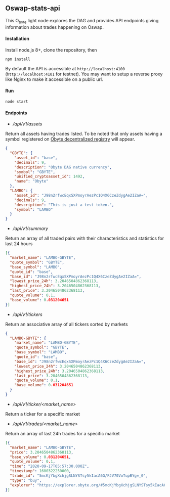 ## Oswap-stats-api

This O<sub>byte</sub> light node explores the DAG and provides API endpoints giving information about trades happening on Oswap.


#### Installation

Install node.js 8+, clone the repository, then

`npm install`

By default the API is accessible at `http://localhost:4100` (`http://localhost:4101` for testnet). You may want to setup a reverse proxy like Nginx to make it accessible on a public url.

#### Run

`node start`


#### Endpoints


- */api/v1/assets*

Return all assets having trades listed. To be noted that only assets having a symbol registered on [Obyte decentralized registry](https://github.com/byteball/token-registry-ui) will appear.

```json
{
  "GBYTE": {
    "asset_id": "base",
    "decimals": 9,
    "description": "Obyte DAG native currency",
    "symbol": "GBYTE",
    "unified_cryptoasset_id": 1492,
    "name": "Obyte"
  },
  "LAMBO": {
    "asset_id": "J98n2rfwcEqxSXPmoyrAezPc1Q4X6CzeZdygAe2IZaA=",
    "decimals": 9,
    "description": "This is just a test token.",
    "symbol": "LAMBO"
  }
}
```



- */api/v1/summary*

Return an array of all traded pairs with their characteristics and statistics for last 24 hours

```json
[{
  "market_name": "LAMBO-GBYTE",
  "quote_symbol": "GBYTE",
  "base_symbol": "LAMBO",
  "quote_id": "base",
  "base_id": "J98n2rfwcEqxSXPmoyrAezPc1Q4X6CzeZdygAe2IZaA=",
  "lowest_price_24h": 3.2046504862368113,
  "highest_price_24h": 3.2046504862368113,
  "last_price": 3.2046504862368113,
  "quote_volume": 0.1,
  "base_volume": 0.031204651
}]
```



- */api/v1/tickers*

Return an associative array  of all tickers sorted by markets

```json
{
  "LAMBO-GBYTE": {
    "market_name": "LAMBO-GBYTE",
    "quote_symbol": "GBYTE",
    "base_symbol": "LAMBO",
    "quote_id": "base",
    "base_id": "J98n2rfwcEqxSXPmoyrAezPc1Q4X6CzeZdygAe2IZaA=",
    "lowest_price_24h": 3.2046504862368113,
    "highest_price_24h": 3.2046504862368113,
    "last_price": 3.2046504862368113,
    "quote_volume": 0.1,
    "base_volume": 0.031204651
  }
}
```



- */api/v1/ticker/<market_name>*

Return a ticker for a specific market



- */api/v1/trades/<market_name>*

Return an array of last 24h trades for a specific market

```json
[{
  "market_name": "LAMBO-GBYTE",
  "price": 3.2046504862368113,
  "base_volume": 0.031204651,
  "quote_volume": 0.1,
  "time": "2020-09-17T05:57:30.000Z",
  "timestamp": 1600322250000,
  "trade_id": "5mcKjYbgXchjgSLNYSTsy5kIacA6G/FJV70VoTupBYg=_0",
  "type": "buy",
  "explorer": "https://explorer.obyte.org/#5mcKjYbgXchjgSLNYSTsy5kIacA6G/FJV70VoTupBYg="
}]
```
